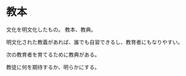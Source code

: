 # 教本

文化を明文化したもの。 教本、教典。

明文化された教義があれば、誰でも自習できるし、教育者にもなりやすい。

次の教育者を育てるために教典がある。

教徒に何を期待するか、明らかにする。
